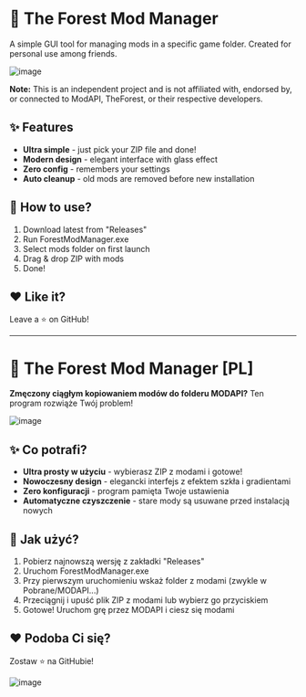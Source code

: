 # 🌲 The Forest Mod Manager

A simple GUI tool for managing mods in a specific game folder. Created for personal use among friends.

![image](https://github.com/user-attachments/assets/78cad8fc-8e71-4217-a3fe-7a1b39222f43)

**Note:** This is an independent project and is not affiliated with, endorsed by, or connected to ModAPI, TheForest, or their respective developers.

## ✨ Features
- **Ultra simple** - just pick your ZIP file and done!
- **Modern design** - elegant interface with glass effect
- **Zero config** - remembers your settings
- **Auto cleanup** - old mods are removed before new installation

## 🚀 How to use?
1. Download latest from "Releases"
2. Run ForestModManager.exe
3. Select mods folder on first launch
4. Drag & drop ZIP with mods
5. Done!

## ❤️ Like it?
Leave a ⭐ on GitHub!

---

# 🌲 The Forest Mod Manager [PL]

**Zmęczony ciągłym kopiowaniem modów do folderu MODAPI?** Ten program rozwiąże Twój problem!

![image](https://github.com/user-attachments/assets/63ba0a84-f9cd-44c6-ad5a-197136037397)

## ✨ Co potrafi?
- **Ultra prosty w użyciu** - wybierasz ZIP z modami i gotowe!
- **Nowoczesny design** - elegancki interfejs z efektem szkła i gradientami
- **Zero konfiguracji** - program pamięta Twoje ustawienia
- **Automatyczne czyszczenie** - stare mody są usuwane przed instalacją nowych

## 🚀 Jak użyć?
1. Pobierz najnowszą wersję z zakładki "Releases"
2. Uruchom ForestModManager.exe
3. Przy pierwszym uruchomieniu wskaż folder z modami (zwykle w Pobrane/MODAPI...)
4. Przeciągnij i upuść plik ZIP z modami lub wybierz go przyciskiem
5. Gotowe! Uruchom grę przez MODAPI i ciesz się modami


## ❤️ Podoba Ci się?
Zostaw ⭐ na GitHubie!

![image](https://raw.githubusercontent.com/philornot/EasyModAPI/refs/heads/master/assets/icons/app.ico)
